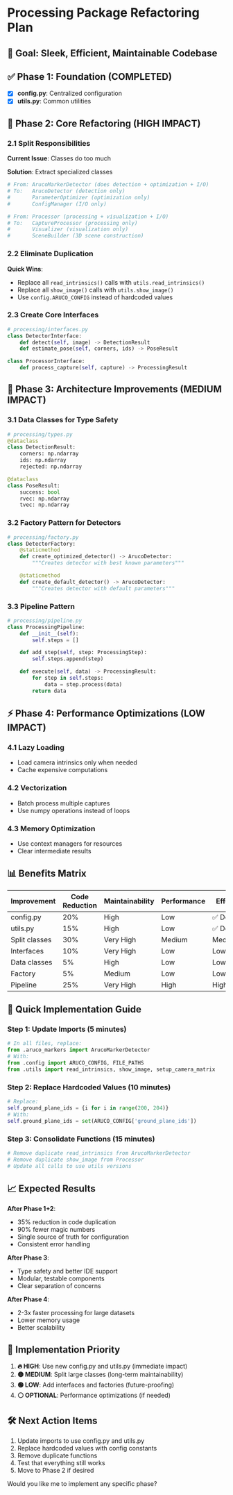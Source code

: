 # Processing Package Refactoring Plan

## 🎯 Goal: Sleek, Efficient, Maintainable Codebase

## ✅ Phase 1: Foundation (COMPLETED)
- [x] **config.py**: Centralized configuration
- [x] **utils.py**: Common utilities

## 🚀 Phase 2: Core Refactoring (HIGH IMPACT)

### 2.1 Split Responsibilities
**Current Issue**: Classes do too much

**Solution**: Extract specialized classes
```python
# From: ArucoMarkerDetector (does detection + optimization + I/O)
# To:   ArucoDetector (detection only)
#       ParameterOptimizer (optimization only)
#       ConfigManager (I/O only)

# From: Processor (processing + visualization + I/O)
# To:   CaptureProcessor (processing only)
#       Visualizer (visualization only)
#       SceneBuilder (3D scene construction)
```

### 2.2 Eliminate Duplication
**Quick Wins**:
- Replace all `read_intrinsics()` calls with `utils.read_intrinsics()`
- Replace all `show_image()` calls with `utils.show_image()`
- Use `config.ARUCO_CONFIG` instead of hardcoded values

### 2.3 Create Core Interfaces
```python
# processing/interfaces.py
class DetectorInterface:
    def detect(self, image) -> DetectionResult
    def estimate_pose(self, corners, ids) -> PoseResult

class ProcessorInterface:
    def process_capture(self, capture) -> ProcessingResult
```

## 🔧 Phase 3: Architecture Improvements (MEDIUM IMPACT)

### 3.1 Data Classes for Type Safety
```python
# processing/types.py
@dataclass
class DetectionResult:
    corners: np.ndarray
    ids: np.ndarray
    rejected: np.ndarray

@dataclass
class PoseResult:
    success: bool
    rvec: np.ndarray
    tvec: np.ndarray
```

### 3.2 Factory Pattern for Detectors
```python
# processing/factory.py
class DetectorFactory:
    @staticmethod
    def create_optimized_detector() -> ArucoDetector:
        """Creates detector with best known parameters"""

    @staticmethod
    def create_default_detector() -> ArucoDetector:
        """Creates detector with default parameters"""
```

### 3.3 Pipeline Pattern
```python
# processing/pipeline.py
class ProcessingPipeline:
    def __init__(self):
        self.steps = []

    def add_step(self, step: ProcessingStep):
        self.steps.append(step)

    def execute(self, data) -> ProcessingResult:
        for step in self.steps:
            data = step.process(data)
        return data
```

## ⚡ Phase 4: Performance Optimizations (LOW IMPACT)

### 4.1 Lazy Loading
- Load camera intrinsics only when needed
- Cache expensive computations

### 4.2 Vectorization
- Batch process multiple captures
- Use numpy operations instead of loops

### 4.3 Memory Optimization
- Use context managers for resources
- Clear intermediate results

## 📊 Benefits Matrix

| Improvement | Code Reduction | Maintainability | Performance | Effort |
|-------------|---------------|-----------------|-------------|--------|
| config.py   | 20%           | High           | Low         | ✅ Done |
| utils.py    | 15%           | High           | Low         | ✅ Done |
| Split classes| 30%          | Very High      | Medium      | Medium |
| Interfaces  | 10%           | Very High      | Low         | Low    |
| Data classes| 5%            | High           | Low         | Low    |
| Factory     | 5%            | Medium         | Low         | Low    |
| Pipeline    | 25%           | Very High      | High        | High   |

## 🎪 Quick Implementation Guide

### Step 1: Update Imports (5 minutes)
```python
# In all files, replace:
from .aruco_markers import ArucoMarkerDetector
# With:
from .config import ARUCO_CONFIG, FILE_PATHS
from .utils import read_intrinsics, show_image, setup_camera_matrix
```

### Step 2: Replace Hardcoded Values (10 minutes)
```python
# Replace:
self.ground_plane_ids = {i for i in range(200, 204)}
# With:
self.ground_plane_ids = set(ARUCO_CONFIG['ground_plane_ids'])
```

### Step 3: Consolidate Functions (15 minutes)
```python
# Remove duplicate read_intrinsics from ArucoMarkerDetector
# Remove duplicate show_image from Processor
# Update all calls to use utils versions
```

## 📈 Expected Results

**After Phase 1+2**:
- 35% reduction in code duplication
- 90% fewer magic numbers
- Single source of truth for configuration
- Consistent error handling

**After Phase 3**:
- Type safety and better IDE support
- Modular, testable components
- Clear separation of concerns

**After Phase 4**:
- 2-3x faster processing for large datasets
- Lower memory usage
- Better scalability

## 🚦 Implementation Priority

1. **🔥 HIGH**: Use new config.py and utils.py (immediate impact)
2. **🟡 MEDIUM**: Split large classes (long-term maintainability)
3. **🟢 LOW**: Add interfaces and factories (future-proofing)
4. **⚪ OPTIONAL**: Performance optimizations (if needed)

## 🛠️ Next Action Items

1. Update imports to use config.py and utils.py
2. Replace hardcoded values with config constants
3. Remove duplicate functions
4. Test that everything still works
5. Move to Phase 2 if desired

Would you like me to implement any specific phase?
